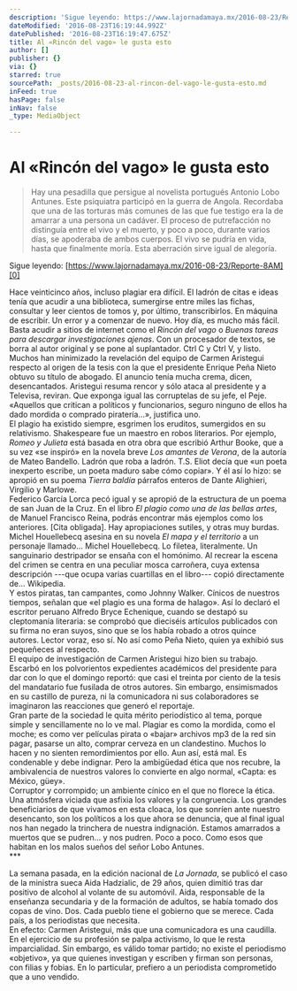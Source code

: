 ```yaml
---
description: 'Sigue leyendo: https://www.lajornadamaya.mx/2016-08-23/Reporte-8AM'
dateModified: '2016-08-23T16:19:44.992Z'
datePublished: '2016-08-23T16:19:47.675Z'
title: Al «Rincón del vago» le gusta esto
author: []
publisher: {}
via: {}
starred: true
sourcePath: _posts/2016-08-23-al-rincon-del-vago-le-gusta-esto.md
inFeed: true
hasPage: false
inNav: false
_type: MediaObject

---
```

# Al «Rincón del vago» le gusta esto

> Hay una pesadilla que persigue al novelista portugués Antonio Lobo Antunes. Este psiquiatra participó en la guerra de Angola. Recordaba que una de las torturas más comunes de las que fue testigo era la de amarrar a una persona un cadáver. El proceso de putrefacción no distinguía entre el vivo y el muerto, y poco a poco, durante varios días, se apoderaba de ambos cuerpos. El vivo se pudría en vida, hasta que finalmente moría. Esta aberración sirve igual de alegoría.

Sigue leyendo: [https://www.lajornadamaya.mx/2016-08-23/Reporte-8AM][0]

Hace veinticinco años, incluso plagiar era difícil. El ladrón de citas e ideas tenía que acudir a una biblioteca, sumergirse entre miles las fichas, consultar y leer cientos de tomos y, por último, transcribirlos. En máquina de escribir. Un error y a comenzar de nuevo. Hoy día, es mucho más fácil. Basta acudir a sitios de internet como el _Rincón del vago_ o _Buenas tareas para descargar investigaciones ajenas_. Con un procesador de textos, se borra al autor original y se pone al suplantador. Ctrl C y Ctrl V, y listo.  
Muchos han minimizado la revelación del equipo de Carmen Aristegui respecto al origen de la tesis con la que el presidente Enrique Peña Nieto obtuvo su título de abogado. El anuncio tenía mucha crema, dicen, desencantados. Aristegui resuma rencor y sólo ataca al presidente y a Televisa, reviran. Que exponga igual las corruptelas de su jefe, el Peje. «Aquellos que critican a políticos y funcionarios, seguro ninguno de ellos ha dado mordida o comprado piratería...», justifica uno.  
El plagio ha existido siempre, esgrimen los eruditos, sumergidos en su relativismo. Shakespeare fue un maestro en robos literarios. Por ejemplo, _Romeo y Julieta_ está basada en otra obra que escribió Arthur Booke, que a su vez «se inspiró» en la novela breve _Los amantes de Verona_, de la autoría de Mateo Bandello. Ladrón que roba a ladrón. T.S. Eliot decía que «un poeta inexperto escribe, un poeta maduro sabe cómo copiar». Y él así lo hizo: se apropió en su poema _Tierra baldía_ párrafos enteros de Dante Alighieri, Virgilio y Marlowe.  
Federico García Lorca pecó igual y se apropió de la estructura de un poema de san Juan de la Cruz. En el libro _El plagio como una de las bellas artes_, de Manuel Francisco Reina, podrás encontrar más ejemplos como los anteriores. \[Cita obligada\]. Hay apropiaciones sutiles, y otras muy burdas. Michel Houellebecq asesina en su novela _El mapa y el territorio_ a un personaje llamado... Michel Houellebecq. Lo filetea, literalmente. Un sanguinario destripador se ensaña con el homónimo. Al recrear la escena del crimen se centra en una peculiar mosca carroñera, cuya extensa descripción ---que ocupa varias cuartillas en el libro--- copió directamente de... Wikipedia.  
Y estos piratas, tan campantes, como Johnny Walker. Cínicos de nuestros tiempos, señalan que «el plagio es una forma de halago». Así lo declaró el escritor peruano Alfredo Bryce Echenique, cuando se destapó su cleptomanía literaria: se comprobó que dieciséis artículos publicados con su firma no eran suyos, sino que se los había robado a otros quince autores. Lector voraz, eso sí. No así como Peña Nieto, quien ya exhibió sus pequeñeces al respecto.  
El equipo de investigación de Carmen Aristegui hizo bien su trabajo. Escarbó en los polvorientos expedientes académicos del presidente para dar con lo que el domingo reportó: que casi el treinta por ciento de la tesis del mandatario fue fusilada de otros autores. Sin embargo, ensimismados en su castillo de pureza, ni la comunicadora ni sus colaboradores se imaginaron las reacciones que generó el reportaje.  
Gran parte de la sociedad le quita mérito periodístico al tema, porque simple y sencillamente no lo ve mal. Plagiar es como la mordida, como el moche; es como ver películas pirata o «bajar» archivos mp3 de la red sin pagar, pasarse un alto, comprar cerveza en un clandestino. Muchos lo hacen y no sienten remordimientos por ello. Aun así, está mal. Es condenable y debe indignar. Pero la ambigüedad ética que nos recubre, la ambivalencia de nuestros valores lo convierte en algo normal, «Capta: es México, güey».  
Corruptor y corrompido; un ambiente cínico en el que no florece la ética. Una atmósfera viciada que asfixia los valores y la congruencia. Los grandes beneficiarios de que vivamos en esta cloaca, los que sonríen ante nuestro desencanto, son los políticos a los que ahora se denuncia, que al final igual nos han negado la trinchera de nuestra indignación. Estamos amarrados a muertos que se pudren... y nos pudren. Poco a poco. Como esos que habitan en los malos sueños del señor Lobo Antunes.   
\*\*\*

La semana pasada, en la edición nacional de _La Jornada_, se publicó el caso de la ministra sueca Aida Hadzialic, de 29 años, quien dimitió tras dar positivo de alcohol al volante de su automóvil. Aida, responsable de la enseñanza secundaria y de la formación de adultos, se había tomado dos copas de vino. Dos. Cada pueblo tiene el gobierno que se merece. Cada país, a los periodistas que necesita.  
En efecto: Carmen Aristegui, más que una comunicadora es una caudilla. En el ejercicio de su profesión se palpa activismo, lo que le resta imparcialidad. Sin embargo, es válido tomar partido; no existe el periodismo «objetivo», ya que quienes investigan y escriben y firman son personas, con filias y fobias. En lo particular, prefiero a un periodista comprometido que a uno vendido.

[0]: https://www.lajornadamaya.mx/2016-08-23/Reporte-8AM